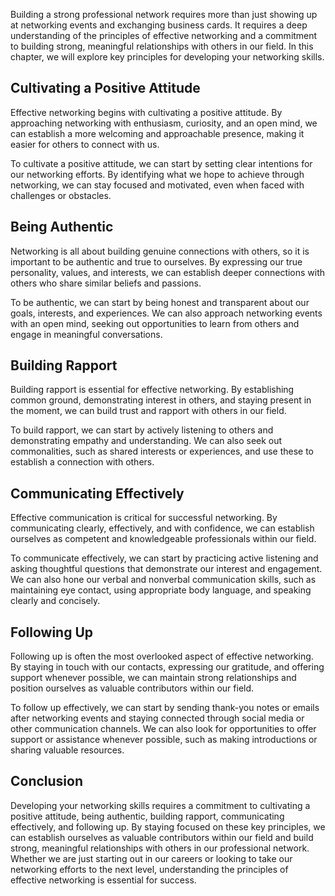 
Building a strong professional network requires more than just showing up at networking events and exchanging business cards. It requires a deep understanding of the principles of effective networking and a commitment to building strong, meaningful relationships with others in our field. In this chapter, we will explore key principles for developing your networking skills.

Cultivating a Positive Attitude
-------------------------------

Effective networking begins with cultivating a positive attitude. By approaching networking with enthusiasm, curiosity, and an open mind, we can establish a more welcoming and approachable presence, making it easier for others to connect with us.

To cultivate a positive attitude, we can start by setting clear intentions for our networking efforts. By identifying what we hope to achieve through networking, we can stay focused and motivated, even when faced with challenges or obstacles.

Being Authentic
---------------

Networking is all about building genuine connections with others, so it is important to be authentic and true to ourselves. By expressing our true personality, values, and interests, we can establish deeper connections with others who share similar beliefs and passions.

To be authentic, we can start by being honest and transparent about our goals, interests, and experiences. We can also approach networking events with an open mind, seeking out opportunities to learn from others and engage in meaningful conversations.

Building Rapport
----------------

Building rapport is essential for effective networking. By establishing common ground, demonstrating interest in others, and staying present in the moment, we can build trust and rapport with others in our field.

To build rapport, we can start by actively listening to others and demonstrating empathy and understanding. We can also seek out commonalities, such as shared interests or experiences, and use these to establish a connection with others.

Communicating Effectively
-------------------------

Effective communication is critical for successful networking. By communicating clearly, effectively, and with confidence, we can establish ourselves as competent and knowledgeable professionals within our field.

To communicate effectively, we can start by practicing active listening and asking thoughtful questions that demonstrate our interest and engagement. We can also hone our verbal and nonverbal communication skills, such as maintaining eye contact, using appropriate body language, and speaking clearly and concisely.

Following Up
------------

Following up is often the most overlooked aspect of effective networking. By staying in touch with our contacts, expressing our gratitude, and offering support whenever possible, we can maintain strong relationships and position ourselves as valuable contributors within our field.

To follow up effectively, we can start by sending thank-you notes or emails after networking events and staying connected through social media or other communication channels. We can also look for opportunities to offer support or assistance whenever possible, such as making introductions or sharing valuable resources.

Conclusion
----------

Developing your networking skills requires a commitment to cultivating a positive attitude, being authentic, building rapport, communicating effectively, and following up. By staying focused on these key principles, we can establish ourselves as valuable contributors within our field and build strong, meaningful relationships with others in our professional network. Whether we are just starting out in our careers or looking to take our networking efforts to the next level, understanding the principles of effective networking is essential for success.
